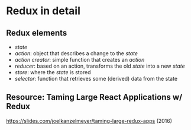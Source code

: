 # Redux in detail

## Redux elements

- _state_
- _action_: object that describes a change to the _state_
- _action creator_: simple function that creates an _action_
- _reducer_: based on an action, transforms the old _state_ into a new _state_
- _store_: where the _state_ is stored
- _selector_: function that retrieves some (derived) data from the state

## Resource: Taming Large React Applications w/ Redux

https://slides.com/joelkanzelmeyer/taming-large-redux-apps (2016)

